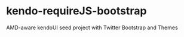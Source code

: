 kendo-requireJS-bootstrap
=========================

AMD-aware kendoUI seed project with Twitter Bootstrap and Themes
